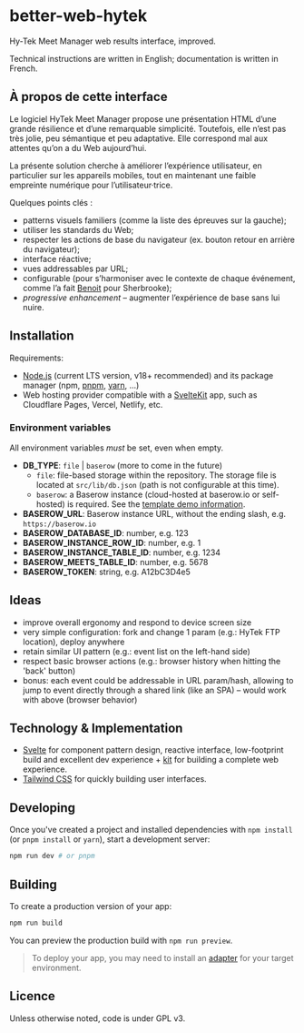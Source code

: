 # better-web-hytek
Hy-Tek Meet Manager web results interface, improved.

Technical instructions are written in English; documentation is written in French.

## À propos de cette interface

Le logiciel HyTek Meet Manager propose une présentation HTML d’une grande résilience et d’une remarquable simplicité.
Toutefois, elle n’est pas très jolie, peu sémantique et peu adaptative.
Elle correspond mal aux attentes qu’on a du Web aujourd’hui.

La présente solution cherche à améliorer l’expérience utilisateur, en particulier sur les appareils mobiles, tout en maintenant une faible empreinte numérique pour l’utilisateur·trice.

Quelques points clés :

- patterns visuels familiers (comme la liste des épreuves sur la gauche);
- utiliser les standards du Web;
- respecter les actions de base du navigateur (ex. bouton retour en arrière du navigateur);
- interface réactive;
- vues addressables par URL;
- configurable (pour s’harmoniser avec le contexte de chaque événement, comme l’a fait [Benoit](https://github.com/vermetteb/) pour Sherbrooke);
- _progressive enhancement_ – augmenter l’expérience de base sans lui nuire.

## Installation

Requirements:

- [Node.js](https://nodejs.org/) (current LTS version, v18+ recommended) and its package manager (npm, [pnpm](https://pnpm.io/), [yarn](https://yarnpkg.com/), ...)
- Web hosting provider compatible with a [SvelteKit](https://kit.svelte.dev/) app, such as Cloudflare Pages, Vercel, Netlify, etc.

### Environment variables

All environment variables _must_ be set, even when empty.

- **DB_TYPE**: `file` | `baserow` (more to come in the future)
  - `file`: file-based storage within the repository. The storage file is located at `src/lib/db.json` (path is not configurable at this time).
  - `baserow`: a Baserow instance (cloud-hosted at baserow.io or self-hosted) is required. See the [template demo information](https://github.com/loup-brun/better-web-hytek/pull/27#issuecomment-2218038896).
- **BASEROW_URL**: Baserow instance URL, without the ending slash, e.g. `https://baserow.io`
- **BASEROW_DATABASE_ID**: number, e.g. 123
- **BASEROW_INSTANCE_ROW_ID**: number, e.g. 1
- **BASEROW_INSTANCE_TABLE_ID**: number, e.g. 1234
- **BASEROW_MEETS_TABLE_ID**: number, e.g. 5678
- **BASEROW_TOKEN**: string, e.g. A12bC3D4e5

## Ideas

- improve overall ergonomy and respond to device screen size
- very simple configuration: fork and change 1 param (e.g.: HyTek FTP location), deploy anywhere
- retain similar UI pattern (e.g.: event list on the left-hand side)
- respect basic browser actions (e.g.: browser history when hitting the 'back' button)
- bonus: each event could be addressable in URL param/hash, allowing to jump to event directly through a shared link (like an SPA) – would work with above (browser behavior)

## Technology & Implementation

- [Svelte](https://svelte.dev/) for component pattern design, reactive interface, low-footprint build and excellent dev experience + [kit](https://kit.svelte.dev/) for building a complete web experience.
- [Tailwind CSS](https://tailwindcss.com/) for quickly building user interfaces.

## Developing

Once you've created a project and installed dependencies with `npm install` (or `pnpm install` or `yarn`), start a development server:

```bash
npm run dev # or pnpm
```

## Building

To create a production version of your app:

```bash
npm run build
```

You can preview the production build with `npm run preview`.

> To deploy your app, you may need to install an [adapter](https://kit.svelte.dev/docs/adapters) for your target environment.


## Licence

Unless otherwise noted, code is under GPL v3.

